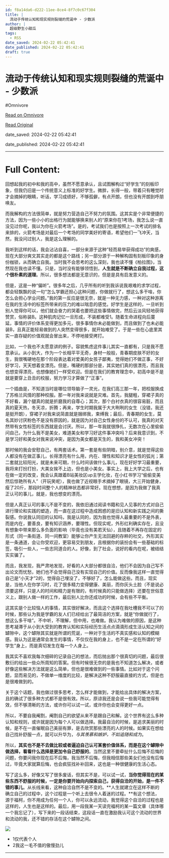 ```yaml
---
id: f8a14da6-d222-11ee-8ce4-8f7c0c67f304
title: |
  流动于传统认知和现实规则裂缝的荒诞中 - 少数派
author: |
  超级野生小甜瓜
tags:
  - RSS
date_saved: 2024-02-22 05:42:41
date_published: 2024-02-22 05:42:41
draft: true
---
```


# 流动于传统认知和现实规则裂缝的荒诞中 - 少数派
#Omnivore

[Read on Omnivore](https://omnivore.app/me/-18dd503d141)

[Read Original](https://sspai.com/post/86603)

date_saved: 2024-02-22 05:42:41

date_published: 2024-02-22 05:42:41

--- 

# Full Content: 

回想起我的初中和我的高中，虽然不愿意承认，且试图解构过“好学生”的刻板印象，但我仍旧是一个传统意义上标准的好学生。微胖，长得一般，带着只有睡觉时才会摘掉的眼睛，听话，学习成绩好，不够孤僻，有点开朗，但也没有开朗到呼朋唤友。

而我解构的方法很简单，就是努力营造自己不努力的氛围。这其实是个非常便捷的方法，因为一些小小的出格行为就能够换来别人的“原来你在1考场，我怎么说一直没见过你呢，我以为你在火箭考场”。是的，考试我们也是按照上一次考试的排名来排的，火箭考场是对最后一个考场的同学美好的寄语，希望他们一飞冲天，当然，我没问过别人，我是这么理解的。

我听到这样的话，我会沾沾自喜，一部分来源于这种”轻而易举获得成功”的爽感，现在大部分爽文其实走的都是这个路线；另一部分源于一种解构固有刻板印象的身份枷锁，从而确立自我。当时我不会思考的这么深刻，我也读不懂《柏拉图》，当然现在我也读不懂。只是，当时没有能够领悟到，**人生就是不断确立自我过程，这个很朴素的道理**。所以，很多想法都是无意识的，但是是具有启发意义的。

但是，这是一种“偏听”。很多年之后，几乎所有的听到我诉说我艰难的求学过程，都会轻飘飘的说一句“怎么学霸还担心这种问题，你做就行了，想这么多干啥，你怎么会担心学业问题。”我的第一反应是很无奈，就是一种无力感，一种对这种游离在我的生活中的标签所带来的压力的难以喘息的感觉。好学生是这样的，一旦听到别人觉得你可以，他们就会奋力的哭着也要把这些事情做完，然后云淡风轻地获得赞赏，俗称装B。这种肌肉记忆一旦形成，不装都难受1。随着生命进程向后蔓延，事情的评价体系变得更加多元，很多事情你未必能做到，而且做到了也未必能装B，且真正能轻易做到的人突然变得很多，就开始难受了。于是一些在心底里其实一直存疑的价值观就会冒出来，不停地接受拷打。

比如，一个我也不太愿意讲的例子。容貌焦虑这件事儿其实一直都有，只是我不愿意承认。从小到大，作为一个长相平平无奇，身材一般般，青春期皮肤不好的女生，我很嘴硬地在那个阶段表达着对爱美的女孩子鄙夷，觉得她们不做正事，不好好学习，天天想着变漂亮。但是，嘴硬的那部分是，其实她们真的很漂亮，而且我也想变得漂亮，也想像她们一样受欢迎。但是在我们的教育理念中，初高中是不是就是要穿上丑丑的校服，努力学习才算做了“正事”。

一个插曲是，不知道当时是哪位领导脑子一灵光，在我们高三那一年，把校服换成了苏格兰风情的那种校服。那一年对我来说就是灾难。首先，我腿粗，穿裙子真的不好看，漏个腿真的就是折磨我的自尊心；其次，那个白衬衣真的很容易脏，而且真的夏天热，冬天凉，折腾；再来，学生时期我属于大大咧咧的女生（没错，我还是挺开朗），穿裙子对我来说简直就是捆绑我，束缚我；最后，青春期的女生，莫名其妙讨厌粉色不是没有原因的，就是因为对自己女性身份的不认可，我真的对天然带有女性标签的东西就是会讨厌。所以，那一年我就很挣扎，无数次在心里偷偷问自己，为什么我不是美女，难道美女和学习好这件事冲突吗？后来我意识到，不是学习好和美女对我来说冲突，是因为美女都是天生的，我和美女冲突！

那时候的我会安慰自己，有两套话术。第一套是有些阴暗，别介意，就是觉得这些人都没有在做正事儿，长得漂亮有什么用，内在、理性和知识才是女性的弧光；第二套就比较阳光，就是未来可期，什么时间该做什么事儿，现在好好学习最重要，我将来打扮打扮，大美女挨不上边，但也是小美女。事实上，我上大学之后，也有在做一定的改变，我会认真跟着B站美妆区up主学化妆，在小红书学习“偷偷变美然后惊艳所有人”（开玩笑呢），我也做了近视眼手术摘掉了眼镜，大三开始健身，瘦了20斤，那段时间整个人的精神状态都非常好。现在想想，是因为我做了我真正认可的事儿，就是，我也想变的漂亮。

但是人真正认可的事儿不是不变的，我依旧通过阅读书籍和见人见事的方式对自己进行理论和实践的塑造，而一直在这过程中造成困惑的是旧认知和新实践之间的撕裂感。你说我认同旧的认知吗，我是认同的，因为我也觉得人最重要的不是外表，而是内在，要善良，要有知识涵养，要理性。但现实呢，外形红利确实存在，且没有想象中带来那么多负面的影响（毕竟也没有美若天仙），且随着不再存在固定的形式（同一条街道、同一间教室）能够让你产生无法回避的存粹的社交，外形其实是一条通道，会让你受欢迎，更容易交到朋友，且根据你的装扮会有一些基础的标签，吸引一些人，一些志同道合的人。好像，到了社会，说好的看内在呢，被结结实实骗了。

而且，我发现，我严肃地发现，好看的人大部分都很自洽，他们不会因为自己写不出论文而忧愁，她们也不会觉得自己没有实现自己的价值。反而像我这样一直觉得自己是“小天才”2的，觉得自己埋没了，不够好了，怎么能做这些。而且，现实是，当他人在你学习时，花了很多精力变得健康、美丽，而你灰头土脸（不是说必须要这样，只是人的时间和精力是有限的，有时候真的只能做选择）还要在世俗意义上，跟别人做一样的工作，最后别人比你还成功的时候，会有些不平衡。

这其实是个比较恼人的事情，其实很好解决，而且这个选择在我吐槽我不可以了的时候，那些认为我是学霸的友人们已经给出了最简洁的方案，就是“你做就行了，想这么多干啥”。不中听，不理解，但中用，也难做。我认为难做的原因，是这种思考凝滞于从小到大受到的教育认知和实际经历生活点点滴滴形成生活认知之间的罅隙中，这个罅隙其实就是所谓的荒诞，一种对于生活的不真实感和认知的模糊感。我认为这是通常会发生的事情，不仅仅在我的身上，也不是一定在所谓的“好学生”身上，而是真切发生在每一个人身上。

我其实不喜欢我每次细碎的记录自己的想法，而后抛出那个很真切的问题，最后很敷衍的给出一些众所周知的答案。但有时候很无奈的是我也不知道怎么解决，或者好像这些解决方法就是这么简单，但也是很难做到的一些事情。比如对于这个问题，显而易见的，不做单一维度的比较，是解决这种不舒服最直接的方式，但是也是很难做到的。

关于这个话题，我也做过很多思考，怎么样才能做到，才能给出具体的解决方案，且的确试了很多种方式都不是很有效。所以，原谅我还是会说一些我可能觉得有效，但不够清晰的方法，或许你可以试一试，或许你也会变得更好一点。

所以，不要自我阉割，阉割自己的欲望从来不是跟自己和解。这个世界有这么多种认知和规则，或许就是因为每个人可以做选择。我最自洽的时候，是追求美丽的时候，是不在一直催眠自己美丽有罪，是去欣赏那些漂亮的人的时候。如果实在想给自己找补舒服一点，就可以升华为，_与其羡慕和嫉妒，不如追随和成为_。

所以，**其实也不是不去做比较或者逼迫自己认可某套价值体系，而是在这个罅隙中做选择，看看什么选择是更加令自己舒服的**。当然这里不要牵扯什么后悔不后悔的问题，你要问我你现在后不后悔，我当然不后悔，但我相信那些美女们也没有后悔过，毕竟大家就算后悔，也会疯狂找补补回来，这也是一种很健康的生活心态。

写了这么多，好像又写了很多废话，但其实不是，可以试一试，**当你觉得现在的某些东西不舒服的时候，一定是你要开始向内探索自己，获得自洽的开始，是一件不错的事儿**。从长线来看，这种自洽自然不是不变的。**人生就建立在这样不断的确立自己的过程中，这个过程是一个听上去很令人着迷的过程。**有这个想法，源于福柯，你不用成为任何一个人，你可以永远流动，我觉得这个自洽的过程也是这样的，人生也是这样的。最后，用一段我某一天读完福柯的某一篇文章（具体哪一个我忘记了），写下来的一段话结束，这段话一直在激励我认可这个流动的世界和流动的我，还不错的存活在这个罅隙之间。

![](https://proxy-prod.omnivore-image-cache.app/0x0,sk9tid6iAVxQvWvchC8PdylezEJ39xk2H_wsqNRxLFiA/https://cdn.sspai.com/2024/02/22/2f0419eefb0c752f6a1d9f0008ebc26d.jpg)

* 1仅代表个人
* 2我这一毛不值的傲慢劲儿

---

